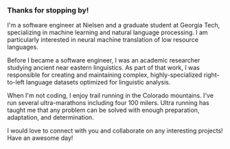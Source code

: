 ### Thanks for stopping by!

I'm a software engineer at Nielsen and a graduate student at Georgia Tech, specializing in machine learning and natural language processing. I am particularly interested in neural machine translation of low resource languages.

Before I became a software engineer, I was an academic researcher studying ancient near eastern linguistics. As part of that work, I was responsible for creating and maintaining complex, highly-specialized right-to-left language datasets optimized for linguistic analysis.

When I'm not coding, I enjoy trail running in the Colorado mountains. I've run several ultra-marathons including four 100 milers. Ultra running has taught me that any problem can be solved with enough preparation, adaptation, and determination.

I would love to connect with you and collaborate on any interesting projects! Have an awesome day!
